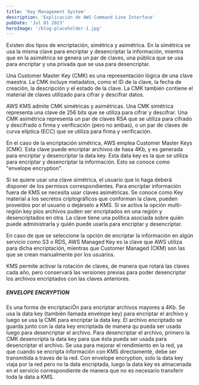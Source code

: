 ```yaml
---
title: 'Key Management System'
description: 'Explicación de AWS Command Line Interface'
pubDate: 'Jul 01 2023'
heroImage: '/blog-placeholder-1.jpg'
---
```


Existen dos tipos de encriptación, simétrica y asimétrica. En la simétrica se usa la misma clave para encriptar y desencriptar la información, mientra que en la asimétrica se genera un par de claves, una pública que se usa para encriptar y una privada que se usa para desencriptar.

Una Customer Master Key (CMK) es una representación lógica de una clave maestra. La CMK incluye metadatos, como el ID de la clave, la fecha de creación, la descripción y el estado de la clave. La CMK también contiene el material de claves utilizado para cifrar y descifrar datos. 

AWS KMS admite CMK simétricas y asimétricas. Una CMK simétrica representa una clave de 256 bits que se utiliza para cifrar y descifrar. Una CMK asimétrica representa un par de claves RSA que se utiliza para cifrado y descifrado o firma y verificación (pero no ambas), o un par de claves de curva elíptica (ECC) que se utiliza para firma y verificación.

En el caso de la encriptación simétrica, AWS emplea Customer Master Keys (CMK). Esta clave puede encriptar archivos de hasa 4Kb, y es generada para encriptar y desencriptar la data key. Esta data key es la que se utiliza para encriptar y desencriptar la información. Esto se conoce como "envelope encryption".

Si se quiere usar una clave simétrica, el usuario que lo haga deberá disponer de los permisos correspondientes. Para encriptar información fuera de KMS se necesita usar claves asimétricas. Se conoce como Key material a los secretos criptográficos que conforman la clave, pueden proveídos por el usuario o dejárselo a KMS. Si se activa la opción multi-región key plos archivos puden ser encriptados en una región y desencriptados en otra. La clave tiene una política asociada sobre quién puede administrarla y quién puede usarla para encriptar y desencriptar.

En caso de que se seleccione la opción de encriptar la información en algún servicio como S3 o RDS, AWS Managed Key es la clave que AWS utiliza para dicha encriptación, mientras que Customer Managed (CKM) son las que se crean manualmente por los usuarios.

KMS permite activar la rotación de claves, de manera que rotará las claves cada año, pero conservará las versiones previas para poder desencriptar los archivos encriptados con las claves anteriores.

##### ENVELOPE ENCRYPTION

Es una forma de encriptaciÓn para encriptar archivos mayores a 4Kb. Se usa la data key (también llamada envelope key) para encriptar el archivo y luego se usa la CMK para encriptar la data key. El archivo encriptado se guarda junto con la data key encriptada de manera qu pueda ser usada luego para desencriptar el archivo. Para desencriptar el archivo, primero la CMK desencripta la data key para que ésta pueda ser usada para desencriptar el archivo. Se usa para mejorar el rendimiento en la red, ya que cuando se encripta información con KMS directamente, debe ser transmitida a traves de la red. Con envelope encryption, solo la data key viaja por la red pero no la data encriptada, luego la data key es almacenada en el servicio correspondiente de manera que no es necesario transferir toda la data a KMS.

